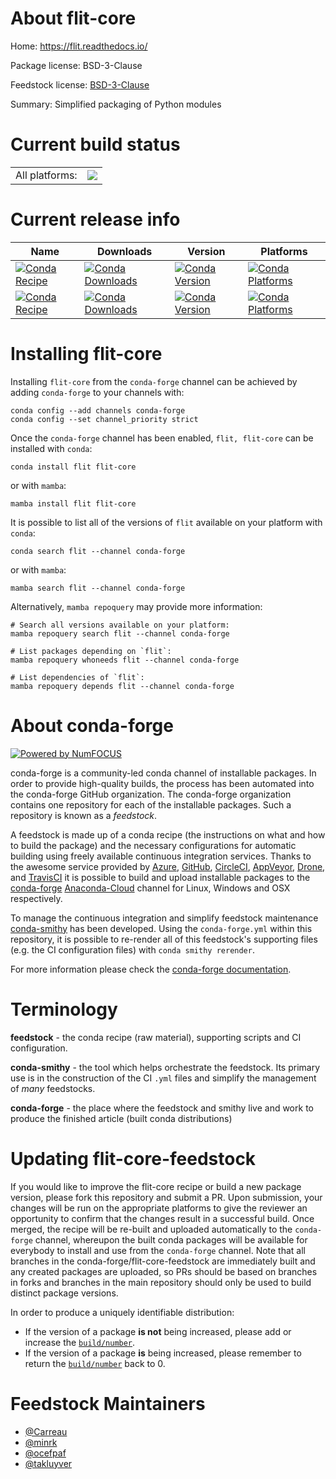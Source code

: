 About flit-core
===============

Home: https://flit.readthedocs.io/

Package license: BSD-3-Clause

Feedstock license: [BSD-3-Clause](https://github.com/conda-forge/flit-feedstock/blob/main/LICENSE.txt)

Summary: Simplified packaging of Python modules

Current build status
====================


<table><tr><td>All platforms:</td>
    <td>
      <a href="https://dev.azure.com/conda-forge/feedstock-builds/_build/latest?definitionId=321&branchName=main">
        <img src="https://dev.azure.com/conda-forge/feedstock-builds/_apis/build/status/flit-feedstock?branchName=main">
      </a>
    </td>
  </tr>
</table>

Current release info
====================

| Name | Downloads | Version | Platforms |
| --- | --- | --- | --- |
| [![Conda Recipe](https://img.shields.io/badge/recipe-flit-green.svg)](https://anaconda.org/conda-forge/flit) | [![Conda Downloads](https://img.shields.io/conda/dn/conda-forge/flit.svg)](https://anaconda.org/conda-forge/flit) | [![Conda Version](https://img.shields.io/conda/vn/conda-forge/flit.svg)](https://anaconda.org/conda-forge/flit) | [![Conda Platforms](https://img.shields.io/conda/pn/conda-forge/flit.svg)](https://anaconda.org/conda-forge/flit) |
| [![Conda Recipe](https://img.shields.io/badge/recipe-flit--core-green.svg)](https://anaconda.org/conda-forge/flit-core) | [![Conda Downloads](https://img.shields.io/conda/dn/conda-forge/flit-core.svg)](https://anaconda.org/conda-forge/flit-core) | [![Conda Version](https://img.shields.io/conda/vn/conda-forge/flit-core.svg)](https://anaconda.org/conda-forge/flit-core) | [![Conda Platforms](https://img.shields.io/conda/pn/conda-forge/flit-core.svg)](https://anaconda.org/conda-forge/flit-core) |

Installing flit-core
====================

Installing `flit-core` from the `conda-forge` channel can be achieved by adding `conda-forge` to your channels with:

```
conda config --add channels conda-forge
conda config --set channel_priority strict
```

Once the `conda-forge` channel has been enabled, `flit, flit-core` can be installed with `conda`:

```
conda install flit flit-core
```

or with `mamba`:

```
mamba install flit flit-core
```

It is possible to list all of the versions of `flit` available on your platform with `conda`:

```
conda search flit --channel conda-forge
```

or with `mamba`:

```
mamba search flit --channel conda-forge
```

Alternatively, `mamba repoquery` may provide more information:

```
# Search all versions available on your platform:
mamba repoquery search flit --channel conda-forge

# List packages depending on `flit`:
mamba repoquery whoneeds flit --channel conda-forge

# List dependencies of `flit`:
mamba repoquery depends flit --channel conda-forge
```


About conda-forge
=================

[![Powered by
NumFOCUS](https://img.shields.io/badge/powered%20by-NumFOCUS-orange.svg?style=flat&colorA=E1523D&colorB=007D8A)](https://numfocus.org)

conda-forge is a community-led conda channel of installable packages.
In order to provide high-quality builds, the process has been automated into the
conda-forge GitHub organization. The conda-forge organization contains one repository
for each of the installable packages. Such a repository is known as a *feedstock*.

A feedstock is made up of a conda recipe (the instructions on what and how to build
the package) and the necessary configurations for automatic building using freely
available continuous integration services. Thanks to the awesome service provided by
[Azure](https://azure.microsoft.com/en-us/services/devops/), [GitHub](https://github.com/),
[CircleCI](https://circleci.com/), [AppVeyor](https://www.appveyor.com/),
[Drone](https://cloud.drone.io/welcome), and [TravisCI](https://travis-ci.com/)
it is possible to build and upload installable packages to the
[conda-forge](https://anaconda.org/conda-forge) [Anaconda-Cloud](https://anaconda.org/)
channel for Linux, Windows and OSX respectively.

To manage the continuous integration and simplify feedstock maintenance
[conda-smithy](https://github.com/conda-forge/conda-smithy) has been developed.
Using the ``conda-forge.yml`` within this repository, it is possible to re-render all of
this feedstock's supporting files (e.g. the CI configuration files) with ``conda smithy rerender``.

For more information please check the [conda-forge documentation](https://conda-forge.org/docs/).

Terminology
===========

**feedstock** - the conda recipe (raw material), supporting scripts and CI configuration.

**conda-smithy** - the tool which helps orchestrate the feedstock.
                   Its primary use is in the construction of the CI ``.yml`` files
                   and simplify the management of *many* feedstocks.

**conda-forge** - the place where the feedstock and smithy live and work to
                  produce the finished article (built conda distributions)


Updating flit-core-feedstock
============================

If you would like to improve the flit-core recipe or build a new
package version, please fork this repository and submit a PR. Upon submission,
your changes will be run on the appropriate platforms to give the reviewer an
opportunity to confirm that the changes result in a successful build. Once
merged, the recipe will be re-built and uploaded automatically to the
`conda-forge` channel, whereupon the built conda packages will be available for
everybody to install and use from the `conda-forge` channel.
Note that all branches in the conda-forge/flit-core-feedstock are
immediately built and any created packages are uploaded, so PRs should be based
on branches in forks and branches in the main repository should only be used to
build distinct package versions.

In order to produce a uniquely identifiable distribution:
 * If the version of a package **is not** being increased, please add or increase
   the [``build/number``](https://docs.conda.io/projects/conda-build/en/latest/resources/define-metadata.html#build-number-and-string).
 * If the version of a package **is** being increased, please remember to return
   the [``build/number``](https://docs.conda.io/projects/conda-build/en/latest/resources/define-metadata.html#build-number-and-string)
   back to 0.

Feedstock Maintainers
=====================

* [@Carreau](https://github.com/Carreau/)
* [@minrk](https://github.com/minrk/)
* [@ocefpaf](https://github.com/ocefpaf/)
* [@takluyver](https://github.com/takluyver/)

